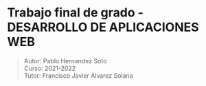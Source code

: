 # Trabajo final de grado - DESARROLLO DE APLICACIONES WEB
>Autor: Pablo Hernandez Soto\
Curso: 2021-2022\
Tutor: Francisco Javier Álvarez Solana
>
